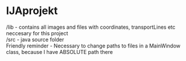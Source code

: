 # IJAprojekt

/lib - contains all images and files with coordinates, transportLines etc neccesary for this project
<br>
/src - java source folder
<br>
Friendly reminder - Necessary to change paths to files in a MainWindow class, because I have ABSOLUTE path there
